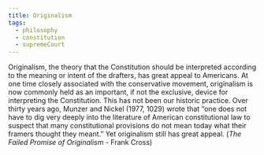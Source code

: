```yaml
---
title: Originalism
tags:
  - philosophy
  - constitution
  - supremeCourt
---
```





Originalism, the theory that the Constitution should be interpreted according to the meaning or intent of the drafters, has great appeal to Americans. At one time closely associated with the conservative movement, originalism is now commonly held as an important, if not the exclusive, device for interpreting the Constitution. This has not been our historic practice. Over thirty years ago, Munzer and Nickel (1977, 1029) wrote that “one does not have to dig very deeply into the literature of American constitutional law to suspect that many constitutional provisions do not mean today what their framers thought they meant.” Yet originalism still has great appeal. (_The Failed Promise of Originalism_ - Frank Cross)